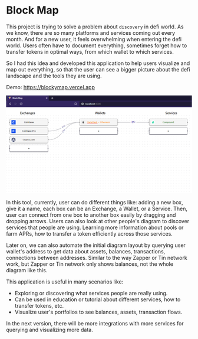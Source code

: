 # Block Map

This project is trying to solve a problem about `discovery` in defi world.
As we know, there are so many platforms and services coming out every month.
And for a new user, it feels overwhelming when entering the defi world.
Users often have to document everything, sometimes forget how to transfer tokens in optimal ways, from which wallet to which services.

So I had this idea and developed this application to help users visualize and map out everything,
so that the user can see a bigger picture about the defi landscape and the tools they are using.

Demo: https://blockymap.vercel.app

<img src="./docs/screenshot-01.png" />

In this tool, currently, user can do different things like: adding a new box, give it a name, each box can be an Exchange, a Wallet, or a Service.
Then, user can connect from one box to another box easily by dragging and dropping arrows.
Users can also look at other people's diagram to discover services that people are using.
Learning more information about pools or farm APRs, how to transfer a token efficiently across those services.

Later on, we can also automate the initial diagram layout by querying user wallet's address
to get data about assets, balances, transactions, connections between addresses. Similar to the way
Zapper or Tin network work, but Zapper or Tin network only shows balances, not the whole diagram like this.

This application is useful in many scenarios like:
- Exploring or discovering what services people are really using.
- Can be used in education or tutorial about different services, how to transfer tokens, etc.
- Visualize user's portfolios to see balances, assets, transaction flows.

In the next version, there will be more integrations with more services for querying and visualizing more data.

